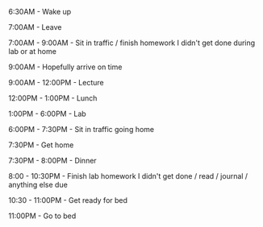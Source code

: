 6:30AM - Wake up

7:00AM - Leave

7:00AM - 9:00AM - Sit in traffic / finish homework I didn't get done during lab or at home

9:00AM - Hopefully arrive on time

9:00AM - 12:00PM - Lecture

12:00PM - 1:00PM - Lunch

1:00PM - 6:00PM - Lab

6:00PM - 7:30PM - Sit in traffic going home

7:30PM - Get home

7:30PM - 8:00PM - Dinner

8:00 - 10:30PM - Finish lab homework I didn't get done / read / journal / anything else due

10:30 - 11:00PM - Get ready for bed

11:00PM - Go to bed
